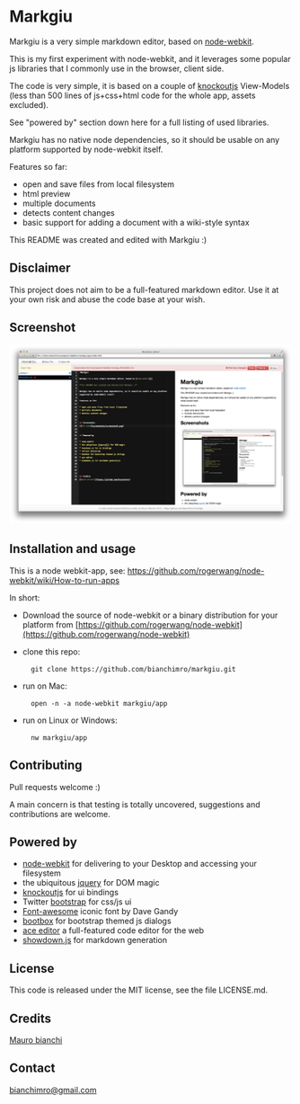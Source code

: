 # Markgiu

Markgiu is a very simple markdown editor, based on [node-webkit](https://github.com/rogerwang/node-webkit).

This is my first experiment with node-webkit, and it leverages some popular js
libraries that I commonly use in the browser, client side.

The code is very simple, it is based on a couple of [knockoutjs](http://knockoutjs.com/)
View-Models (less than 500 lines of js+css+html code for the whole app, assets excluded).

See "powered by" section down here for a full listing of used libraries.

Markgiu has no native node dependencies, so it should be usable on any platform
supported by node-webkit itself.

Features so far:

* open and save files from local filesystem
* html preview 
* multiple documents
* detects content changes
* basic support for adding a document with a wiki-style syntax

This README was created and edited with Markgiu :)


## Disclaimer
This project does not aim to be a full-featured markdown editor.
Use it at your own risk and abuse the code base at your wish.

## Screenshot  
![Open file](screenshots/screenshot1.png)

## Installation and usage
This is a node webkit-app, see:
https://github.com/rogerwang/node-webkit/wiki/How-to-run-apps

In short:

* Download the source of node-webkit or a binary distribution for your platform from
 [https://github.com/rogerwang/node-webkit](https://github.com/rogerwang/node-webkit)   

* clone this repo:
   
        git clone https://github.com/bianchimro/markgiu.git

* run on Mac:
        
        open -n -a node-webkit markgiu/app

* run on Linux or Windows:
        
        nw markgiu/app



## Contributing
Pull requests welcome :)

A main concern is that testing is totally uncovered,
suggestions and contributions are welcome.

## Powered by

* [node-webkit](https://github.com/rogerwang/node-webkit) for delivering to your Desktop
  and accessing your filesystem
* the ubiquitous [jquery](http://jquery.com/) for DOM magic
* [knockoutjs](http://knockoutjs.com/) for ui bindings
* Twitter [bootstrap](http://twitter.github.com/bootstrap/) for css/js ui
* [Font-awesome](https://github.com/FortAwesome/Font-Awesome) iconic font by Dave Gandy
* [bootbox](http://bootboxjs.com/) for bootstrap themed js dialogs
* [ace editor](http://ace.ajax.org/) a full-featured code editor for the web
* [showdown.js](https://github.com/coreyti/showdown) for markdown generation

## License
This code is released under the MIT license, see the file LICENSE.md.

## Credits
[Mauro bianchi](https://github.com/bianchimro)

## Contact
bianchimro@gmail.com
